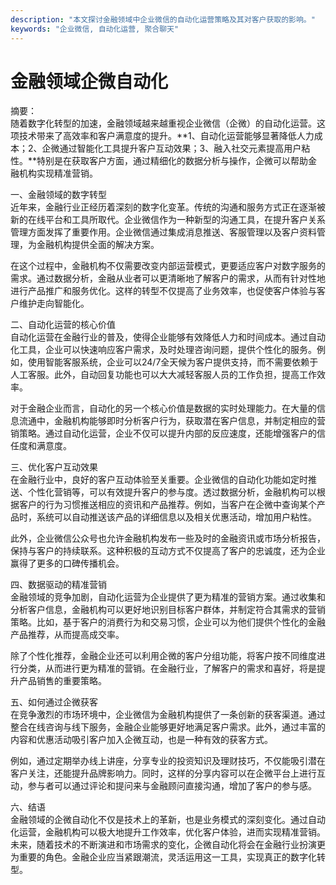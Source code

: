 ```yaml
---
description: "本文探讨金融领域中企业微信的自动化运营策略及其对客户获取的影响。"
keywords: "企业微信, 自动化运营, 聚合聊天"
---
```

# 金融领域企微自动化

摘要：  
随着数字化转型的加速，金融领域越来越重视企业微信（企微）的自动化运营。这项技术带来了高效率和客户满意度的提升。**1、自动化运营能够显著降低人力成本；2、企微通过智能化工具提升客户互动效果；3、融入社交元素提高用户粘性。**特别是在获取客户方面，通过精细化的数据分析与操作，企微可以帮助金融机构实现精准营销。

一、金融领域的数字转型  
近年来，金融行业正经历着深刻的数字化变革。传统的沟通和服务方式正在逐渐被新的在线平台和工具所取代。企业微信作为一种新型的沟通工具，在提升客户关系管理方面发挥了重要作用。企业微信通过集成消息推送、客服管理以及客户资料管理，为金融机构提供全面的解决方案。

在这个过程中，金融机构不仅需要改变内部运营模式，更要适应客户对数字服务的需求。通过数据分析，金融从业者可以更清晰地了解客户的需求，从而有针对性地进行产品推广和服务优化。这样的转型不仅提高了业务效率，也促使客户体验与客户维护走向智能化。

二、自动化运营的核心价值  
自动化运营在金融行业的普及，使得企业能够有效降低人力和时间成本。通过自动化工具，企业可以快速响应客户需求，及时处理咨询问题，提供个性化的服务。例如，使用智能客服系统，企业可以24/7全天候为客户提供支持，而不需要依赖于人工客服。此外，自动回复功能也可以大大减轻客服人员的工作负担，提高工作效率。

对于金融企业而言，自动化的另一个核心价值是数据的实时处理能力。在大量的信息流通中，金融机构能够即时分析客户行为，获取潜在客户信息，并制定相应的营销策略。通过自动化运营，企业不仅可以提升内部的反应速度，还能增强客户的信任度和满意度。

三、优化客户互动效果  
在金融行业中，良好的客户互动体验至关重要。企业微信的自动化功能如定时推送、个性化营销等，可以有效提升客户的参与度。透过数据分析，金融机构可以根据客户的行为习惯推送相应的资讯和产品推荐。例如，当客户在企微中查询某个产品时，系统可以自动推送该产品的详细信息以及相关优惠活动，增加用户粘性。

此外，企业微信公众号也允许金融机构发布一些及时的金融资讯或市场分析报告，保持与客户的持续联系。这种积极的互动方式不仅提高了客户的忠诚度，还为企业赢得了更多的口碑传播机会。

四、数据驱动的精准营销  
金融领域的竞争加剧，自动化运营为企业提供了更为精准的营销方案。通过收集和分析客户信息，金融机构可以更好地识别目标客户群体，并制定符合其需求的营销策略。比如，基于客户的消费行为和交易习惯，企业可以为他们提供个性化的金融产品推荐，从而提高成交率。

除了个性化推荐，金融企业还可以利用企微的客户分组功能，将客户按不同维度进行分类，从而进行更为精准的营销。在金融行业，了解客户的需求和喜好，将是提升产品销售的重要策略。

五、如何通过企微获客  
在竞争激烈的市场环境中，企业微信为金融机构提供了一条创新的获客渠道。通过整合在线咨询与线下服务，金融企业能够更好地满足客户需求。此外，通过丰富的内容和优惠活动吸引客户加入企微互动，也是一种有效的获客方式。

例如，通过定期举办线上讲座，分享专业的投资知识及理财技巧，不仅能吸引潜在客户关注，还能提升品牌影响力。同时，这样的分享内容可以在企微平台上进行互动，参与者可以通过评论和提问来与金融顾问直接沟通，增加了客户的参与感。

六、结语  
金融领域的企微自动化不仅是技术上的革新，也是业务模式的深刻变化。通过自动化运营，金融机构可以极大地提升工作效率，优化客户体验，进而实现精准营销。未来，随着技术的不断演进和市场需求的变化，企微自动化将会在金融行业扮演更为重要的角色。金融企业应当紧跟潮流，灵活运用这一工具，实现真正的数字化转型。
